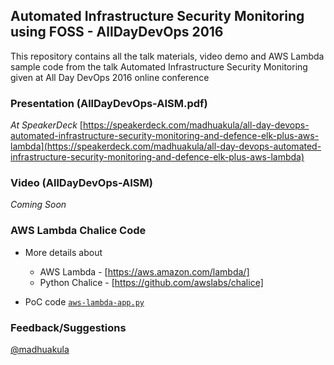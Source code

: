 ## Automated Infrastructure Security Monitoring using FOSS - AllDayDevOps 2016

This repository contains all the talk materials, video demo and AWS Lambda sample code from the talk Automated Infrastructure Security Monitoring given at All Day DevOps 2016 online conference

### Presentation (AllDayDevOps-AISM.pdf)

*At SpeakerDeck*
[https://speakerdeck.com/madhuakula/all-day-devops-automated-infrastructure-security-monitoring-and-defence-elk-plus-aws-lambda](https://speakerdeck.com/madhuakula/all-day-devops-automated-infrastructure-security-monitoring-and-defence-elk-plus-aws-lambda)

### Video (AllDayDevOps-AISM)

*Coming Soon*

### AWS Lambda Chalice Code

- More details about 
    + AWS Lambda - [https://aws.amazon.com/lambda/] 
    + Python Chalice - [https://github.com/awslabs/chalice]

- PoC code [`aws-lambda-app.py`](aws-lambda-app.py)

### Feedback/Suggestions

[@madhuakula](https://twitter.com/madhuakula)
